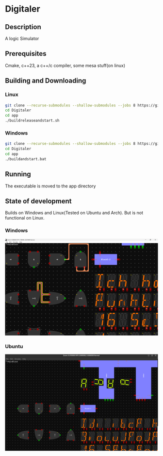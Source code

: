 # Digitaler
## Description
A logic Simulator

## Prerequisites
Cmake, c++23, a c++/c compiler, some mesa stuff(on linux)

## Building and Downloading
### Linux
```bash
git clone --recurse-submodules --shallow-submodules --jobs 8 https://github.com/Mozzarella32/Digitaler.git
cd Digitaler
cd app
./buildreleaseandstart.sh
```
### Windows
```bash
git clone --recurse-submodules --shallow-submodules --jobs 8 https://github.com/Mozzarella32/Digitaler.git
cd Digitaler
cd app
./buildandstart.bat
```

## Running
The executable is moved to the app directory

## State of development
Builds on Windows and Linux(Tested on Ubuntu and Arch). But is not functional on Linux.

### Windows
![image](assets/README/DemoWindows.png)
### Ubuntu
![image](assets/README/DemoUbuntu.png)

